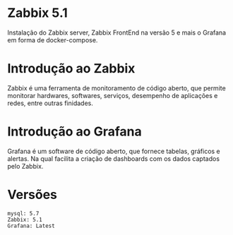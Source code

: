 # Zabbix 5.1

Instalação do Zabbix server, Zabbix FrontEnd na versão 5 e mais o Grafana em forma de docker-compose.

# Introdução ao Zabbix

Zabbix é uma ferramenta de monitoramento de código aberto, que permite monitorar hardwares, softwares, serviços, desempenho de aplicações e redes, entre outras finidades.

# Introdução ao Grafana

Grafana é um software de código aberto, que fornece tabelas, gráficos e alertas. Na qual facilita a criação de dashboards com os dados captados pelo Zabbix.

# Versões
```
mysql: 5.7
Zabbix: 5.1
Grafana: Latest
```